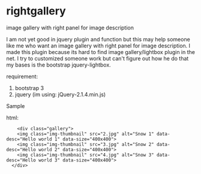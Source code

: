 # rightgallery
image gallery with right panel for image description

I am not yet good in jquery plugin and function but this may help someone like me who want an image gallery with right panel for image description.
I made this plugin because its hard to find image gallery/lightbox plugin in the net. I try to customized someone work but can't figure out how he do that my bases is the bootstrap jquery-lightbox.

requirement:
1. bootstrap 3
2. jquery (im using: jQuery-2.1.4.min.js)


Sample

html:

        <div class="gallery">     
        <img class="img-thumbnail" src="2.jpg" alt="Snow 1" data-desc="Hello world 1" data-size="400x400">
        <img class="img-thumbnail" src="3.jpg" alt="Snow 2" data-desc="Hello world 2" data-size="400x400">
        <img class="img-thumbnail" src="4.jpg" alt="Snow 3" data-desc="Hello world 3" data-size="400x400">        
      </div>
      
